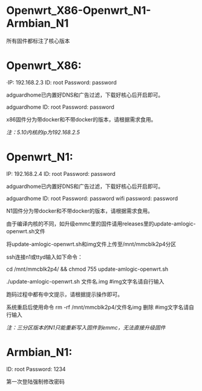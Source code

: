 # Openwrt_X86-Openwrt_N1-Armbian_N1

所有固件都标注了核心版本

# Openwrt_X86:

·IP: 192.168.2.3 ID: root Password: password

adguardhome已内置好DNS和广告过滤，下载好核心后开启即可。

adguardhome ID: root Password: password

x86固件分为带docker和不带docker的版本，请根据需求食用。

*注：5.10内核的ip为192.168.2.5*

# Openwrt_N1:

IP: 192.168.2.4 ID: root Password: password

adguardhome已内置好DNS和广告过滤，下载好核心后开启即可。

adguardhome ID: root Password: password wifi password: password

N1固件分为带docker和不带docker的版本，请根据需求食用。

由于编译内核的不同，如升级emmc里的固件请用releases里的update-amlogic-openwrt.sh文件

将update-amlogic-openwrt.sh和img文件上传至/mnt/mmcblk2p4分区

ssh连接n1或ttyd输入如下命令：

cd /mnt/mmcblk2p4/ && chmod 755 update-amlogic-openwrt.sh

./update-amlogic-openwrt.sh 文件名.img  #img文字名请自行输入

跑码过程中都有中文提示，请根据提示操作即可。

系统重启后使用命令 rm -rf /mnt/mmcblk2p4/文件名img 删除  #img文字名请自行输入

*注：三分区版本的N1只能重新写入固件到emmc，无法直接升级固件*

# Armbian_N1:

ID: root Password: 1234

第一次登陆强制修改密码
